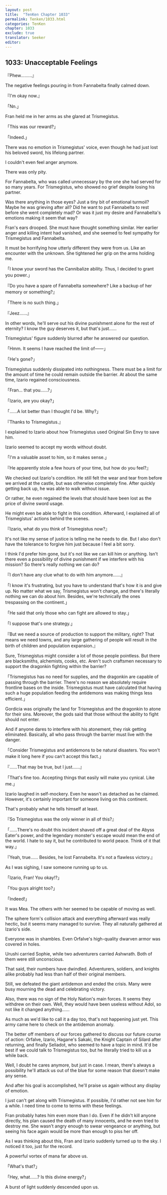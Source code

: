 ```yaml
---
layout: post
title:  "TenKen Chapter 1033"
permalink: Tenken/1033.html
categories: TenKen
chapter: 1033
exclude: true
translator: Seeker
editor: 
---
```

<h2>1033: Unacceptable Feelings</h2>

『Phew………』

 The negative feelings pouring in from Fannabelta finally calmed down.

『I'm okay now.』

「Nn.」

 Fran held me in her arms as she glared at Trismegistus.

「This was our reward?」

「Indeed.」

 There was no emotion in Trismegistus' voice, even though he had just lost his beloved sword, his lifelong partner.

 I couldn't even feel anger anymore.

 There was only pity.

 For Fannabelta, who was called unnecessary by the one she had served for so many years. For Trismegistus, who showed no grief despite losing his partner.

 Was there anything in those eyes? Just a tiny bit of emotional turmoil? Maybe he was grieving after all? Did he want to put Fannabelta to rest before she went completely mad? Or was it just my desire and Fannabelta's emotions making it seem that way?

 Fran's ears drooped. She must have thought something similar. Her earlier anger and killing intent had vanished, and she seemed to feel sympathy for Trismegistus and Fannabelta.

 It must be horrifying how utterly different they were from us. Like an encounter with the unknown. She tightened her grip on the arms holding me.

「I know your sword has the Cannibalize ability. Thus, I decided to grant you power.」

『Do you have a spare of Fannabelta somewhere? Like a backup of her memory or something?』

「There is no such thing.」

『Jeez……』

 In other words, he'll serve out his divine punishment alone for the rest of eternity? I know the guy deserves it, but that's just……

 Trismegistus' figure suddenly blurred after he answered our question.

「Hmm. It seems I have reached the limit of――」

「He's gone?」

 Trismegistus suddenly dissipated into nothingness. There must be a limit for the amount of time he could remain outside the barrier. At about the same time, Izario regained consciousness.

「Fran… that you……?」

「Izario, are you okay?」

「……A lot better than I thought I'd be. Why?」

『Thanks to Trismegistus.』

 I explained to Izario about how Trismegistus used Original Sin Envy to save him.

 Izario seemed to accept my words without doubt.

「I'm a valuable asset to him, so it makes sense.」

『He apparently stole a few hours of your time, but how do you feel?』

 We checked out Izario's condition. He still felt the wear and tear from before we arrived at the castle, but was otherwise completely fine. After quickly getting back up, he was able to walk without issue.

 Or rather, he even regained the levels that should have been lost as the price of divine sword usage.

 He might even be able to fight in this condition. Afterward, I explained all of Trismegistus' actions behind the scenes.

『Izario, what do you think of Trismegistus now?』

 It's not like my sense of justice is telling me he needs to die. But I also don't have the tolerance to forgive him just because I feel a bit sorry.

 I think I'd prefer him gone, but it's not like we can kill him or anything. Isn't there even a possibility of divine punishment if we interfere with his mission? So there's really nothing we can do?

『I don't have any clue what to do with him anymore……』

「I know it's frustrating, but you have to understand that's how it is and give up. No matter what we say, Trismegistus won't change, and there's literally nothing we can do about him. Besides, we're technically the ones trespassing on the continent.」

「He said that only those who can fight are allowed to stay.」

「I suppose that's one strategy.」

『But we need a source of production to support the military, right? That means we need towns, and any large gathering of people will result in the birth of children and population expansion.』

 Sure, Trismegistus might consider a lot of those people pointless. But there are blacksmiths, alchemists, cooks, etc. Aren't such craftsmen necessary to support the dragonkin fighting within the barrier?

「Trismegistus has no need for supplies, and the dragonkin are capable of passing through the barrier. There's no reason we absolutely require frontline bases on the inside. Trismegistus must have calculated that having such a huge population feeding the antidemons was making things less efficient.」

 Gordicia was originally the land for Trismegistus and the dragonkin to atone for their sins. Moreover, the gods said that those without the ability to fight should not enter.

 And if anyone dares to interfere with his atonement, they risk getting eliminated. Basically, all who pass through the barrier must live with the danger.

「Consider Trismegistus and antidemons to be natural disasters. You won't make it long here if you can't accept this fact.」

『……That may be true, but I just……』

「That's fine too. Accepting things that easily will make you cynical. Like me.」

 Izario laughed in self-mockery. Even he wasn't as detached as he claimed. However, it's certainly important for someone living on this continent.

 That's probably what he tells himself at least.

『So Trismegistus was the only winner in all of this?』

「……There's no doubt this incident shaved off a great deal of the Abyss Eater's power, and the legendary monster's escape would mean the end of the world. I hate to say it, but he contributed to world peace. Think of it that way.」

『Yeah, true…… Besides, he lost Fannabelta. It's not a flawless victory.』

 As I was sighing, I saw someone running up to us.

「Izario, Fran! You okay!?」

「You guys alright too?」

「Indeed!」

 It was Mea. The others with her seemed to be capable of moving as well.

 The sphere form's collision attack and everything afterward was really hectic, but it seems many managed to survive. They all naturally gathered at Izario's side.

 Everyone was in shambles. Even Orfalve's high-quality dwarven armor was covered in holes.

 Urushi carried Sophie, while two adventurers carried Ashwrath. Both of them were still unconscious.

 That said, their numbers have dwindled. Adventurers, soldiers, and knights alike probably had less than half of their original members.

 Still, we defeated the giant antidemon and ended the crisis. Many were busy mourning the dead and celebrating victory.

 Also, there was no sign of the Holy Nation's main forces. It seems they withdrew on their own. Well, they would have been useless without Adol, so not like it changed anything……

 As much as we'd like to call it a day too, that's not happening just yet. This army came here to check on the antidemon anomaly.

 The better off members of our forces gathered to discuss our future course of action: Orfalve, Izario, Hagane's Sakaki, the Knight Captain of Silard after returning, and finally Seliadot, who seemed to have a topic in mind. It'd be best if we could talk to Trismegistus too, but he literally tried to kill us a while back.

 Well, I doubt he cares anymore, but just in case. I mean, there's always a possibility he'll attack us out of the blue for some reason that doesn't make any sense.

 And after his goal is accomplished, he'll praise us again without any display of emotion.

 I just can't get along with Trismegistus. If possible, I'd rather not see him for a while. I need time to come to terms with these feelings.

 Fran probably hates him even more than I do. Even if he didn't kill anyone directly, his plan caused the death of many innocents, and he even tried to destroy me. She wasn't angry enough to swear vengeance or anything, but seeing his face again would be more than enough to piss her off.

 As I was thinking about this, Fran and Izario suddenly turned up to the sky. I noticed it too, just for the record.

 A powerful vortex of mana far above us.

「What's that?」

「Hey, what……? Is this divine energy?」

 A burst of light suddenly descended upon us.




